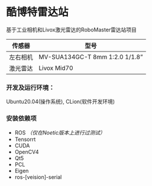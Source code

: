 # 酷博特雷达站

基于工业相机和Livox激光雷达的RoboMaster雷达站项目

传感器 | 型号
----|----
左右相机 | MV-SUA134GC-T 8mm 1:2.0 1/1.8”
激光雷达 | Livox Mid70


### 开发及运行环境：
Ubuntu20.04(操作系统), CLion(软件开发环境) 

### 安装依赖项

 - ROS *（仅在Noetic版本上进行过测试）*
 - Tensorrt
 - CUDA
 - OpenCV4
 - Qt5
 - PCL
 - Eigen
 - ros-[veision]-serial



